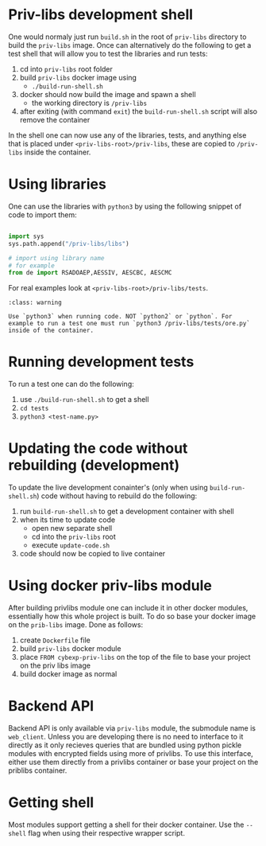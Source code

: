 # Priv-libs development shell 

One would normaly just run `build.sh` in the root of `priv-libs` directory to build the `priv-libs` image. Once can alternatively do the following to get a test shell that will allow you to test the libraries and run tests:   

1. cd into `priv-libs` root folder   
2. build `priv-libs` docker image using   
   - `./build-run-shell.sh`   
3. docker should now build the image and spawn a shell
   - the working directory is `/priv-libs`
4. after exiting (with command `exit`) the `build-run-shell.sh` script will also remove the container   
   
In the shell one can now use any of the libraries, tests, and anything else that is placed under `<priv-libs-root>/priv-libs`, these are copied to `/priv-libs` inside the container.

# Using libraries

One can use the libraries with `python3` by using the following snippet of code to import them:   
```python

import sys
sys.path.append("/priv-libs/libs")

# import using library name
# for example 
from de import RSADOAEP,AESSIV, AESCBC, AESCMC

```

For real examples look at `<priv-libs-root>/priv-libs/tests`.   

```{admonition} Warning
:class: warning

Use `python3` when running code. NOT `python2` or `python`. For example to run a test one must run `python3 /priv-libs/tests/ore.py` inside of the container.
```

# Running development tests

To run a test one can do the following:   
1. use `./build-run-shell.sh` to get a shell
2. `cd tests`
3. `python3 <test-name.py>`
   
   
# Updating the code without rebuilding (development)   

To update the live development conainter's (only when using `build-run-shell.sh`) code without having to rebuild do the following:    
   
1. run `build-run-shell.sh` to get a development container with shell   
2. when its time to update code    
   - open new separate shell    
   - cd into the `priv-libs` root   
   - execute `update-code.sh`   
3. code should now be copied to live container   



# Using docker priv-libs module

After building privlibs module one can include it in other docker modules, essentially how this whole project is built. To do so base your docker image on the `prib-libs` image. Done as follows:  

1. create `Dockerfile` file
2. build `priv-libs` docker module
3. place `FROM cybexp-priv-libs` on the top of the file to base your project on the priv libs image 
4. build docker image as normal


# Backend API

Backend API is only available via `priv-libs` module, the submodule name is `web_client`. Unless you are developing there is no need to interface to it directly as it only recieves queries that are bundled using python pickle modules with encrypted fields using more of  privlibs. To use this interface, either use them directly from a privlibs container or base your project on the priblibs container.   


  
# Getting shell

Most modules support getting a shell for their docker container. Use the `--shell` flag when using their respective wrapper script.
